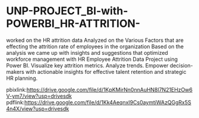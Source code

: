 # UNP-PROJECT_BI-with-POWERBI_HR-ATTRITION-
worked on the HR attrition data 
Analyzed on the Various Factors that are effecting the attrition rate of employees in the organization
Based on  the analysis we came up with insights and suggestions that optimized workforce management with HR Employee Attrition Data Project using Power BI.
 Visualize key attrition metrics.
 Analyze trends. 
Empower decision-makers with actionable insights for effective talent retention and strategic HR planning.

pbixlink:https://drive.google.com/file/d/1KpKMirNn0nnAuHN8l7N21EHzOw6V-ym7/view?usp=drivesdk
pdflink:https://drive.google.com/file/d/1Kk4AeqnxI9Cs0aymtiWAzQGgRx5S4n4X/view?usp=drivesdk
